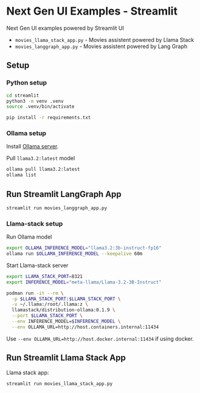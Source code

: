 # Next Gen UI Examples - Streamlit

Next Gen UI examples powered by Streamlit UI

* `movies_llama_stack_app.py` - Movies assistent powered by Llama Stack
* `movies_langgraph_app.py` - Movies assistent powered by Lang Graph

## Setup 

### Python setup

```sh
cd streamlit
python3 -m venv .venv
source .venv/bin/activate
```

```sh
pip install -r requirements.txt
```

### Ollama setup

Install [Ollama server](https://ollama.com/download).

Pull `llama3.2:latest` model
```sh
ollama pull llama3.2:latest
ollama list
```

## Run Streamlit LangGraph App

```sh
streamlit run movies_langgraph_app.py
```


### Llama-stack setup

Run Ollama model
```sh
export OLLAMA_INFERENCE_MODEL="llama3.2:3b-instruct-fp16"
ollama run $OLLAMA_INFERENCE_MODEL --keepalive 60m
```

Start Llama-stack server
```sh
export LLAMA_STACK_PORT=8321
export INFERENCE_MODEL="meta-llama/Llama-3.2-3B-Instruct"

podman run -it --rm \
  -p $LLAMA_STACK_PORT:$LLAMA_STACK_PORT \
  -v ~/.llama:/root/.llama:z \
  llamastack/distribution-ollama:0.1.9 \
  --port $LLAMA_STACK_PORT \
  --env INFERENCE_MODEL=$INFERENCE_MODEL \
  --env OLLAMA_URL=http://host.containers.internal:11434
```
Use `--env OLLAMA_URL=http://host.docker.internal:11434` if using docker.


## Run Streamlit Llama Stack App

Llama stack app:

```sh
streamlit run movies_llama_stack_app.py
```
